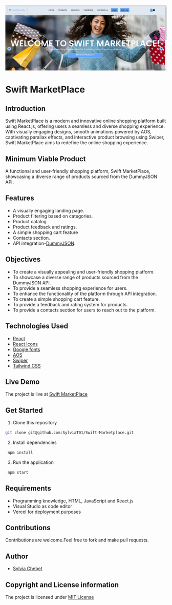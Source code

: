 ![Home Page Screenshot](/src/assets/FrontPage.png)

# Swift MarketPlace
## Introduction
Swift MarketPlace is a modern and innovative online shopping platform built using React.js, offering users a seamless and diverse shopping experience. With visually engaging designs, smooth animations powered by AOS, captivating parallax effects, and interactive product browsing using Swiper, Swift MarketPlace aims to redefine the online shopping experience.

## Minimum Viable Product
A functional and user-friendly shopping platform, Swift MarketPlace, showcasing a diverse range of products sourced from the DummyJSON API. 
## Features
- A visually engaging landing page.
- Product filtering based on categories.
- Product catalog
- Product feedback and ratings.
- A simple shopping cart feature 
- Contacts section.
- API integration-[DummyJSON](https://dummyjson.com/).
## Objectives
- To create a visually appealing and user-friendly shopping platform.
- To showcase a diverse range of products sourced from the DummyJSON API.
- To provide a seamless shopping experience for users.
- To enhance the functionality of the platform through API integration.
- To create a simple shopping cart feature.
- To provide a feedback and rating system for products.
- To provide a contacts section for users to reach out to the platform.

## Technologies Used
- [React](https://reactjs.org/)
- [React Icons](https://react-icons.github.io/react-icons/)
- [Google fonts](https://fonts.google.com/)
- [AOS](https://michalsnik.github.io/aos/)
- [Swiper](https://swiperjs.com/react)
- [Tailwind CSS](https://tailwindcss.com/)

## Live Demo
The project is live at [Swift MarketPlace](https://swift-marketplace.vercel.app/)

## Get Started
1. Clone this repository
```bash
git clone git@github.com:SylviaT01/Swift-Marketplace.git 
```
2. Install dependencies
```bash
 npm install 
 ```
3. Run the application
```bash
 npm start
 ```

## Requirements
- Programming knowledge, HTML, JavaScript and React.js
- Visual Studio as code editor
- Vercel for deployment purposes

## Contributions
Contributions are welcome.Feel free to fork and make pull requests.

## Author
- [Sylvia Chebet](https://github.com/SylviaT01)

## Copyright and License information
The project is licensed under [MIT License](LICENSE)







